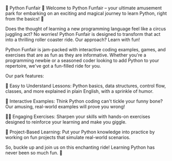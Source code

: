 🎪  Python Funfair  🎪
Welcome to Python Funfair – your ultimate amusement park for embarking on an exciting and magical journey to learn Python, right from the basics! 🐍

Does the thought of learning a new programming language feel like a circus juggling act? No worries! Python Funfair is designed to transform that act into a thrilling roller coaster ride. Our approach? Learn with fun!

Python Funfair is jam-packed with interactive coding examples, games, and exercises that are as fun as they are informative. Whether you're a programming newbie or a seasoned coder looking to add Python to your repertoire, we've got a fun-filled ride for you.

Our park features:

🎈 Easy to Understand Lessons: Python basics, data structures, control flow, classes, and more explained in plain English, with a sprinkle of humor.

🎡 Interactive Examples: Think Python coding can't tickle your funny bone? Our amusing, real-world examples will prove you wrong!

🏋️‍♀️ Engaging Exercises: Sharpen your skills with hands-on exercises designed to reinforce your learning and make you giggle.

🎯 Project-Based Learning: Put your Python knowledge into practice by working on fun projects that simulate real-world scenarios.

So, buckle up and join us on this enchanting ride! Learning Python has never been so much fun. 🎉
